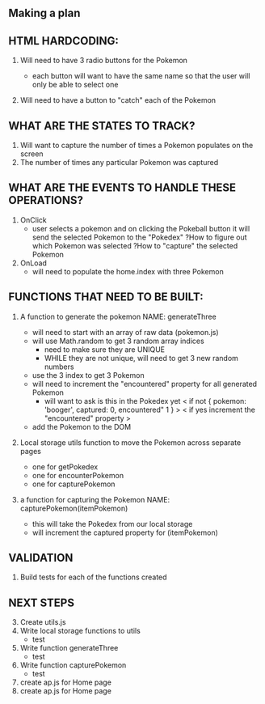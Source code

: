 ## Making a plan

## HTML HARDCODING:

1. Will need to have 3 radio buttons for the Pokemon
    - each button will want to have the same name so that the user will only be able to select one

2. Will need to have a button to "catch" each of the Pokemon

## WHAT ARE THE STATES TO TRACK?

1.  Will want to capture the number of times a Pokemon populates on the screen
2.  The number of times any particular Pokemon was captured

## WHAT ARE THE EVENTS TO HANDLE THESE OPERATIONS?

1.  OnClick
    - user selects a pokemon and on clicking the Pokeball button it will send the selected Pokemon to the "Pokedex"
        ?How to figure out which Pokemon was selected
        ?How to "capture" the selected Pokemon
2.  OnLoad
    -   will need to populate the home.index with three Pokemon

## FUNCTIONS THAT NEED TO BE BUILT:

1.  A function to generate the pokemon NAME: generateThree
    -   will need to start with an array of raw data (pokemon.js)
    -   will use Math.random to get 3 random array indices
        *   need to make sure they are UNIQUE
        *   WHILE they are not unique, will need to get 3 new random numbers
    -   use the 3 index to get 3 Pokemon
    -   will need to increment the "encountered" property for all generated Pokemon
        *   will want to ask is this in the Pokedex yet
            <   if not { pokemon: 'booger', captured: 0, encountered" 1 }   >
            <   if yes increment the "encountered" property >
    -   add the Pokemon to the DOM

2.  Local storage utils function to move the Pokemon across separate pages
    -   one for getPokedex
    -   one for encounterPokemon
    -   one for capturePokemon

3.  a function for capturing the Pokemon NAME: capturePokemon(itemPokemon)
    -   this will take the Pokedex from our local storage
    -   will increment the captured property for (itemPokemon)

## VALIDATION

1. Build tests for each of the functions created

## NEXT STEPS

<!-- 1.  Hard code Home index page -->
<!-- 2.  Hard code Results index page -->
3.  Create utils.js
3.  Write local storage functions to utils
    -   test
4.  Write function generateThree
    -   test
5.  Write function capturePokemon
    -   test
6.  create ap.js for Home page
7.  create ap.js for Home page



